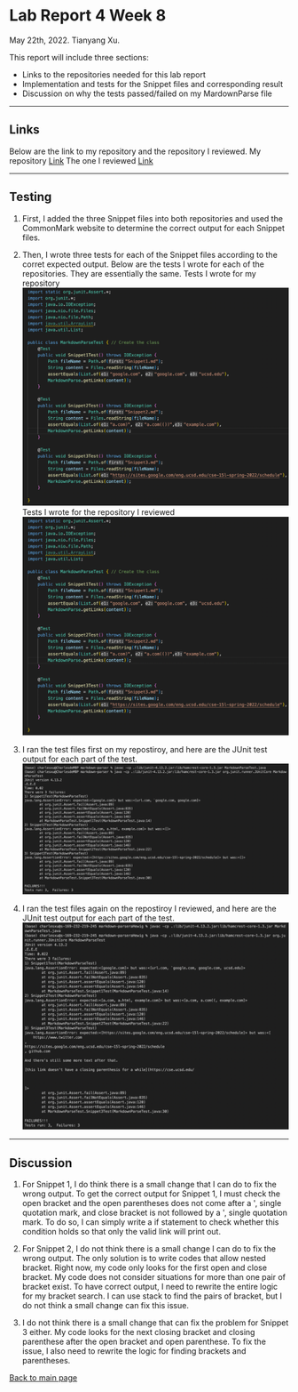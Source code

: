 # Lab Report 4 Week 8
May 22th, 2022. Tianyang Xu. 


This report will include three sections:
- Links to the repositories needed for this lab report
- Implementation and tests for the Snippet files and corresponding result
- Discussion on why the tests passed/failed on my MardownParse file


--- 

## Links
Below are the link to my repository and the repository I reviewed. 
My repository [Link](https://github.com/Char15Xu/markdown-parser)
The one I reviewed [Link](https://github.com/aHewig/markdown-parser)


--- 

## Testing
1. First, I added the three Snippet files into both repositories and used the CommonMark website to determine the correct output for each Snippet files.

2. Then, I wrote three tests for each of the Snippet files according to the corret expected output. Below are the tests I wrote for each of the repositories. They are essentially the same. 
Tests I wrote for my repository
![Image](lab4-correction.png)
    Tests I wrote for the repository I reviewed
![Image](lab4-correction.png)

3. I ran the test files first on my repostiroy, and here are the JUnit test output for each part of the test.
![Image](lab4-self2.png)

4. I ran the test files again on the repostiroy I reviewed, and here are the JUnit test output for each part of the test.
![Image](lab4-review2.png)


--- 

## Discussion

1. For Snippet 1, I do think there is a small change that I can do to fix the wrong output. To get the correct output for Snippet 1, I must check the open bracket and the open parentheses does not come after a ', single quotation mark, and close bracket is not followed by a ', single quotation mark. To do so, I can simply write a if statement to check whether this condition holds so that only the valid link will print out. 

2. For Snippet 2, I do not think there is a small change I can do to fix the wrong output. The only solution is to write codes that allow nested bracket. Right now, my code only looks for the first open and close bracket. My code does not consider situations for more than one pair of bracket exist. To have correct output, I need to rewrite the entire logic for my bracket search. I can use stack to find the pairs of bracket, but I do not think a small change can fix this issue. 

3. I do not think there is a small change that can fix the problem for Snippet 3 either. My code looks for the next closing bracket and closing parenthese after the open bracket and open parenthese. To fix the issue, I also need to rewrite the logic for finding brackets and parentheses. 

[Back to main page](https://char15xu.github.io/cse15l-lab-reports/)